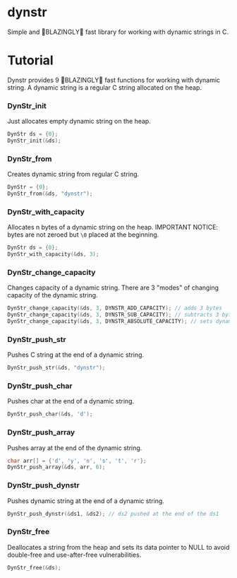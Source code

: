 # dynstr
Simple and 🚀BLAZINGLY🚀 fast library for working with dynamic strings in C.

# Tutorial
Dynstr provides 9 🚀BLAZINGLY🚀 fast functions for working with dynamic string.
A dynamic string is a regular C string allocated on the heap.

### DynStr_init
Just allocates empty dynamic string on the heap.
```C
DynStr ds = {0};
DynStr_init(&ds);
```
### DynStr_from
Creates dynamic string from regular C string.
```C
DynStr = {0};
DynStr_from(&ds, "dynstr");
```

### DynStr_with_capacity
Allocates n bytes of a dynamic string on the heap.
IMPORTANT NOTICE: bytes are not zeroed but `\0` placed at the beginning.
```C
DynStr ds = {0};
DynStr_with_capacity(&ds, 3);
```

### DynStr_change_capacity
Changes capacity of a dynamic string. There are 3 "modes" of changing capacity of the dynamic string.
```C
DynStr_change_capacity(&ds, 3, DYNSTR_ADD_CAPACITY); // adds 3 bytes
DynStr_change_capacity(&ds, 3, DYNSTR_SUB_CAPACITY); // subtracts 3 bytes
DynStr_change_capacity(&ds, 3, DYNSTR_ABSOLUTE_CAPACITY); // sets dynamic string capacity to 3 bytes
```

### DynStr_push_str
Pushes C string at the end of a dynamic string.
```C
DynStr_push_str(&ds, "dynstr");
```

### DynStr_push_char
Pushes char at the end of a dynamic string.
```C
DynStr_push_char(&ds, 'd');
```

### DynStr_push_array
Pushes array at the end of the dynamic string.
```C
char arr[] = {'d', 'y', 'n', 's', 't', 'r'};
DynStr_push_array(&ds, arr, 6);
```
### DynStr_push_dynstr
Pushes dynamic string at the end of a dynamic string.
```C
DynStr_push_dynstr(&ds1, &ds2); // ds2 pushed at the end of the ds1
```
### DynStr_free
Deallocates a string from the heap and sets its data pointer to NULL to avoid double-free and use-after-free vulnerabilities.
```C
DynStr_free(&ds);
```
